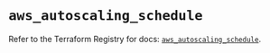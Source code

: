 # `aws_autoscaling_schedule`

Refer to the Terraform Registry for docs: [`aws_autoscaling_schedule`](https://registry.terraform.io/providers/hashicorp/aws/5.90.0/docs/resources/autoscaling_schedule).
